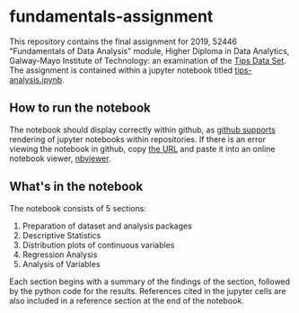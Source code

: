 # fundamentals-assignment
This repository contains the final assignment for 2019, 52446 "Fundamentals of Data Analysis" module, Higher Diploma in Data Analytics, Galway-Mayo Institute of Technology: an examination of the [Tips Data Set][1]. The assignment is contained within a jupyter notebook titled [tips-analysis.ipynb][3].

## How to run the notebook
The notebook should display correctly within github, as [github supports][2] rendering of jupyter notebooks within repositories. If there is an error viewing the notebook in github, copy [the URL][3] and paste it into an online notebook viewer, [nbviewer][4].

## What's in the notebook
The notebook consists of 5 sections:

1. Preparation of dataset and analysis packages
2. Descriptive Statistics
3. Distribution plots of continuous variables
4. Regression Analysis
5. Analysis of Variables

Each section begins with a summary of the findings of the section, followed by the python code for the results. References cited in the jupyter cells are also included in a reference section at the end of the notebook.

[1]: https://github.com/mwaskom/seaborn-data/blob/master/tips.csv
[2]: https://help.github.com/en/github/managing-files-in-a-repository/working-with-jupyter-notebook-files-on-github
[3]: https://github.com/thomas-roux/fundamentals-assignment/blob/master/tips-analysis.ipynb
[4]: https://nbviewer.jupyter.org/
